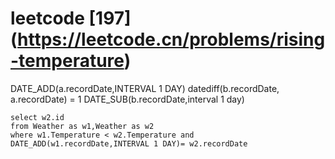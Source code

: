 # leetcode [197] (https://leetcode.cn/problems/rising-temperature)

DATE_ADD(a.recordDate,INTERVAL 1 DAY)
datediff(b.recordDate, a.recordDate) = 1 
DATE_SUB(b.recordDate,interval 1 day)
```
select w2.id
from Weather as w1,Weather as w2
where w1.Temperature < w2.Temperature and DATE_ADD(w1.recordDate,INTERVAL 1 DAY)= w2.recordDate 
```